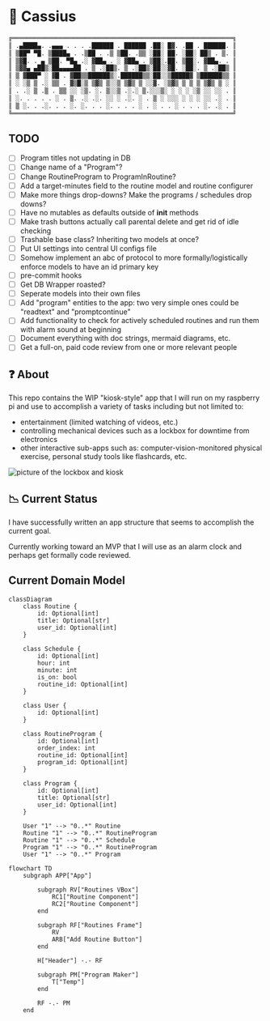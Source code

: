 # 🚀 Cassius

```python
╔═════════════════════════════════════════════════════════════╗
║ .▄████▄. .▄▄▄ . . . .██████ . ██████ .██░ █▓. .██ . ██████. ║
║ ▒██▀ ▀█. ▒████▄ . .▒██ . .▒ ▒██. .▒▒ ░██░ ██. ░██░ ██▒ . ▒. ║
║ ▒▓█. . ▄ ▒██. ▀█▄ .░ ▓██▄ . ░ ▓██▄ . ▒██░.██. ▒██░. ▓██▄. . ║
║ ▒▓▓▄ ▄██▒░██▄▄▄▄██ . ▒ .░██▒. ▒ .░██▒░██░░▓█. ░██░. ▒ .░██▒ ║
║ ▒ ▓███▀ ░ ▓█ . ▓██▒▒██████▒░.██████▒▒░██░░▒█████▓ ▒██████▒▒ ║
║ ░ ░▒ ▒ .░ ▒▒ . ▓▒█░▒ ▒▓▒ ▒░░▒ ▒▓▒ ▒ ░░▓. ░▒▓▒ ▒ ▒ ▒ ▒▓▒ ▒ ░ ║
║ . .░ ▒ .▒ . ▒▒ ░░ ░▒. ░. ▒░░▒ .░.░ ▒.░░░▒░ ░ ░ ░ ░▒ ░░ ░░ . ║
║ ░. . . . . ░ . ▒. .░ .░. ░░ ░ .░. ░ . ▒ ░ ░░░ ░ ░ ░ ░░ .░ . ║
║ ▒ ░. . .░. . . ░. ░. . . ░. . . . ░ . ░ . . ░ . . . ░. .░ . ║
╚═════════════════════════════════════════════════════════════╝
```

## TODO

- [ ] Program titles not updating in DB
- [ ] Change name of a "Program"?
- [ ] Change RoutineProgram to ProgramInRoutine?
- [ ] Add a target-minutes field to the routine model and routine configurer
- [ ] Make more things drop-downs? Make the programs / schedules drop downs?
- [ ] Have no mutables as defaults outside of __init__ methods
- [ ] Make trash buttons actually call parental delete and get rid of idle checking
- [ ] Trashable base class? Inheriting two models at once?
- [ ] Put UI settings into central UI configs file
- [ ] Somehow implement an abc of protocol to more formally/logistically enforce models to have an id primary key
- [ ] pre-commit hooks
- [ ] Get DB Wrapper roasted?
- [ ] Seperate models into their own files
- [ ] Add "program" entities to the app: two very simple ones could be "readtext" and "promptcontinue"
- [ ] Add functionality to check for actively scheduled routines and run them with alarm sound at beginning
- [ ] Document everything with doc strings, mermaid diagrams, etc.
- [ ] Get a full-on, paid code review from one or more relevant people

## ❓ About

This repo contains the WIP "kiosk-style" app that I will run on my raspberry pi and use to accomplish a variety of tasks including but not limited to:

- entertainment (limited watching of videos, etc.)
- controlling mechanical devices such as a lockbox for downtime from electronics
- other interactive sub-apps such as: computer-vision-monitored physical exercise, personal study tools like flashcards, etc.

![picture of the lockbox and kiosk](https://i.imgur.com/64x0Byw.jpeg)

## 📉 Current Status

I have successfully written an app structure that seems to accomplish the current goal.

Currently working toward an MVP that I will use as an alarm clock and perhaps get formally code reviewed.

## Current Domain Model

```mermaid
classDiagram
    class Routine {
        id: Optional[int]
        title: Optional[str]
        user_id: Optional[int]
    }

    class Schedule {
        id: Optional[int]
        hour: int
        minute: int
        is_on: bool
        routine_id: Optional[int]
    }

    class User {
        id: Optional[int]
    }

    class RoutineProgram {
        id: Optional[int]
        order_index: int
        routine_id: Optional[int]
        program_id: Optional[int]
    }

    class Program {
        id: Optional[int]
        title: Optional[str]
        user_id: Optional[int]
    }

    User "1" --> "0..*" Routine
    Routine "1" --> "0..*" RoutineProgram
    Routine "1" --> "0..*" Schedule
    Program "1" --> "0..*" RoutineProgram
    User "1" --> "0..*" Program
```

```mermaid
flowchart TD
    subgraph APP["App"]

        subgraph RV["Routines VBox"]
            RC1["Routine Component"]
            RC2["Routine Component"]
        end

        subgraph RF["Routines Frame"]
            RV
            ARB["Add Routine Button"]
        end

        H["Header"] -.- RF

        subgraph PM["Program Maker"]
            T["Temp"]
        end

        RF -.- PM
    end
```
